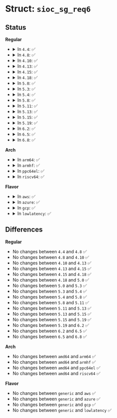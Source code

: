 # Struct: <code>sioc_sg_req6</code>

## Status
<b>Regular</b>
<ul>
<li>
<details>
<summary>In <code>4.4</code>: ✅</summary>

```c
struct sioc_sg_req6 {
    struct sockaddr_in6 src;
    struct sockaddr_in6 grp;
    long unsigned int pktcnt;
    long unsigned int bytecnt;
    long unsigned int wrong_if;
};
```
</details>
</li>
<li>
<details>
<summary>In <code>4.8</code>: ✅</summary>

```c
struct sioc_sg_req6 {
    struct sockaddr_in6 src;
    struct sockaddr_in6 grp;
    long unsigned int pktcnt;
    long unsigned int bytecnt;
    long unsigned int wrong_if;
};
```
</details>
</li>
<li>
<details>
<summary>In <code>4.10</code>: ✅</summary>

```c
struct sioc_sg_req6 {
    struct sockaddr_in6 src;
    struct sockaddr_in6 grp;
    long unsigned int pktcnt;
    long unsigned int bytecnt;
    long unsigned int wrong_if;
};
```
</details>
</li>
<li>
<details>
<summary>In <code>4.13</code>: ✅</summary>

```c
struct sioc_sg_req6 {
    struct sockaddr_in6 src;
    struct sockaddr_in6 grp;
    long unsigned int pktcnt;
    long unsigned int bytecnt;
    long unsigned int wrong_if;
};
```
</details>
</li>
<li>
<details>
<summary>In <code>4.15</code>: ✅</summary>

```c
struct sioc_sg_req6 {
    struct sockaddr_in6 src;
    struct sockaddr_in6 grp;
    long unsigned int pktcnt;
    long unsigned int bytecnt;
    long unsigned int wrong_if;
};
```
</details>
</li>
<li>
<details>
<summary>In <code>4.18</code>: ✅</summary>

```c
struct sioc_sg_req6 {
    struct sockaddr_in6 src;
    struct sockaddr_in6 grp;
    long unsigned int pktcnt;
    long unsigned int bytecnt;
    long unsigned int wrong_if;
};
```
</details>
</li>
<li>
<details>
<summary>In <code>5.0</code>: ✅</summary>

```c
struct sioc_sg_req6 {
    struct sockaddr_in6 src;
    struct sockaddr_in6 grp;
    long unsigned int pktcnt;
    long unsigned int bytecnt;
    long unsigned int wrong_if;
};
```
</details>
</li>
<li>
<details>
<summary>In <code>5.3</code>: ✅</summary>

```c
struct sioc_sg_req6 {
    struct sockaddr_in6 src;
    struct sockaddr_in6 grp;
    long unsigned int pktcnt;
    long unsigned int bytecnt;
    long unsigned int wrong_if;
};
```
</details>
</li>
<li>
<details>
<summary>In <code>5.4</code>: ✅</summary>

```c
struct sioc_sg_req6 {
    struct sockaddr_in6 src;
    struct sockaddr_in6 grp;
    long unsigned int pktcnt;
    long unsigned int bytecnt;
    long unsigned int wrong_if;
};
```
</details>
</li>
<li>
<details>
<summary>In <code>5.8</code>: ✅</summary>

```c
struct sioc_sg_req6 {
    struct sockaddr_in6 src;
    struct sockaddr_in6 grp;
    long unsigned int pktcnt;
    long unsigned int bytecnt;
    long unsigned int wrong_if;
};
```
</details>
</li>
<li>
<details>
<summary>In <code>5.11</code>: ✅</summary>

```c
struct sioc_sg_req6 {
    struct sockaddr_in6 src;
    struct sockaddr_in6 grp;
    long unsigned int pktcnt;
    long unsigned int bytecnt;
    long unsigned int wrong_if;
};
```
</details>
</li>
<li>
<details>
<summary>In <code>5.13</code>: ✅</summary>

```c
struct sioc_sg_req6 {
    struct sockaddr_in6 src;
    struct sockaddr_in6 grp;
    long unsigned int pktcnt;
    long unsigned int bytecnt;
    long unsigned int wrong_if;
};
```
</details>
</li>
<li>
<details>
<summary>In <code>5.15</code>: ✅</summary>

```c
struct sioc_sg_req6 {
    struct sockaddr_in6 src;
    struct sockaddr_in6 grp;
    long unsigned int pktcnt;
    long unsigned int bytecnt;
    long unsigned int wrong_if;
};
```
</details>
</li>
<li>
<details>
<summary>In <code>5.19</code>: ✅</summary>

```c
struct sioc_sg_req6 {
    struct sockaddr_in6 src;
    struct sockaddr_in6 grp;
    long unsigned int pktcnt;
    long unsigned int bytecnt;
    long unsigned int wrong_if;
};
```
</details>
</li>
<li>
<details>
<summary>In <code>6.2</code>: ✅</summary>

```c
struct sioc_sg_req6 {
    struct sockaddr_in6 src;
    struct sockaddr_in6 grp;
    long unsigned int pktcnt;
    long unsigned int bytecnt;
    long unsigned int wrong_if;
};
```
</details>
</li>
<li>
<details>
<summary>In <code>6.5</code>: ✅</summary>

```c
struct sioc_sg_req6 {
    struct sockaddr_in6 src;
    struct sockaddr_in6 grp;
    long unsigned int pktcnt;
    long unsigned int bytecnt;
    long unsigned int wrong_if;
};
```
</details>
</li>
<li>
<details>
<summary>In <code>6.8</code>: ✅</summary>

```c
struct sioc_sg_req6 {
    struct sockaddr_in6 src;
    struct sockaddr_in6 grp;
    long unsigned int pktcnt;
    long unsigned int bytecnt;
    long unsigned int wrong_if;
};
```
</details>
</li>
</ul>
<b>Arch</b>
<ul>
<li>
<details>
<summary>In <code>arm64</code>: ✅</summary>

```c
struct sioc_sg_req6 {
    struct sockaddr_in6 src;
    struct sockaddr_in6 grp;
    long unsigned int pktcnt;
    long unsigned int bytecnt;
    long unsigned int wrong_if;
};
```
</details>
</li>
<li>
<details>
<summary>In <code>armhf</code>: ✅</summary>

```c
struct sioc_sg_req6 {
    struct sockaddr_in6 src;
    struct sockaddr_in6 grp;
    long unsigned int pktcnt;
    long unsigned int bytecnt;
    long unsigned int wrong_if;
};
```
</details>
</li>
<li>
<details>
<summary>In <code>ppc64el</code>: ✅</summary>

```c
struct sioc_sg_req6 {
    struct sockaddr_in6 src;
    struct sockaddr_in6 grp;
    long unsigned int pktcnt;
    long unsigned int bytecnt;
    long unsigned int wrong_if;
};
```
</details>
</li>
<li>
<details>
<summary>In <code>riscv64</code>: ✅</summary>

```c
struct sioc_sg_req6 {
    struct sockaddr_in6 src;
    struct sockaddr_in6 grp;
    long unsigned int pktcnt;
    long unsigned int bytecnt;
    long unsigned int wrong_if;
};
```
</details>
</li>
</ul>
<b>Flavor</b>
<ul>
<li>
<details>
<summary>In <code>aws</code>: ✅</summary>

```c
struct sioc_sg_req6 {
    struct sockaddr_in6 src;
    struct sockaddr_in6 grp;
    long unsigned int pktcnt;
    long unsigned int bytecnt;
    long unsigned int wrong_if;
};
```
</details>
</li>
<li>
<details>
<summary>In <code>azure</code>: ✅</summary>

```c
struct sioc_sg_req6 {
    struct sockaddr_in6 src;
    struct sockaddr_in6 grp;
    long unsigned int pktcnt;
    long unsigned int bytecnt;
    long unsigned int wrong_if;
};
```
</details>
</li>
<li>
<details>
<summary>In <code>gcp</code>: ✅</summary>

```c
struct sioc_sg_req6 {
    struct sockaddr_in6 src;
    struct sockaddr_in6 grp;
    long unsigned int pktcnt;
    long unsigned int bytecnt;
    long unsigned int wrong_if;
};
```
</details>
</li>
<li>
<details>
<summary>In <code>lowlatency</code>: ✅</summary>

```c
struct sioc_sg_req6 {
    struct sockaddr_in6 src;
    struct sockaddr_in6 grp;
    long unsigned int pktcnt;
    long unsigned int bytecnt;
    long unsigned int wrong_if;
};
```
</details>
</li>
</ul>

## Differences
<b>Regular</b>
<ul>
<li>
No changes between <code>4.4</code> and <code>4.8</code> ✅
</li>
<li>
No changes between <code>4.8</code> and <code>4.10</code> ✅
</li>
<li>
No changes between <code>4.10</code> and <code>4.13</code> ✅
</li>
<li>
No changes between <code>4.13</code> and <code>4.15</code> ✅
</li>
<li>
No changes between <code>4.15</code> and <code>4.18</code> ✅
</li>
<li>
No changes between <code>4.18</code> and <code>5.0</code> ✅
</li>
<li>
No changes between <code>5.0</code> and <code>5.3</code> ✅
</li>
<li>
No changes between <code>5.3</code> and <code>5.4</code> ✅
</li>
<li>
No changes between <code>5.4</code> and <code>5.8</code> ✅
</li>
<li>
No changes between <code>5.8</code> and <code>5.11</code> ✅
</li>
<li>
No changes between <code>5.11</code> and <code>5.13</code> ✅
</li>
<li>
No changes between <code>5.13</code> and <code>5.15</code> ✅
</li>
<li>
No changes between <code>5.15</code> and <code>5.19</code> ✅
</li>
<li>
No changes between <code>5.19</code> and <code>6.2</code> ✅
</li>
<li>
No changes between <code>6.2</code> and <code>6.5</code> ✅
</li>
<li>
No changes between <code>6.5</code> and <code>6.8</code> ✅
</li>
</ul>
<b>Arch</b>
<ul>
<li>
No changes between <code>amd64</code> and <code>arm64</code> ✅
</li>
<li>
No changes between <code>amd64</code> and <code>armhf</code> ✅
</li>
<li>
No changes between <code>amd64</code> and <code>ppc64el</code> ✅
</li>
<li>
No changes between <code>amd64</code> and <code>riscv64</code> ✅
</li>
</ul>
<b>Flavor</b>
<ul>
<li>
No changes between <code>generic</code> and <code>aws</code> ✅
</li>
<li>
No changes between <code>generic</code> and <code>azure</code> ✅
</li>
<li>
No changes between <code>generic</code> and <code>gcp</code> ✅
</li>
<li>
No changes between <code>generic</code> and <code>lowlatency</code> ✅
</li>
</ul>
